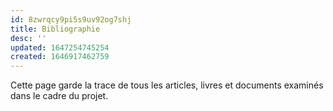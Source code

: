 ```yaml
---
id: 8zwrqcy9pi5s9uv92og7shj
title: Bibliographie
desc: ''
updated: 1647254745254
created: 1646917462759
---
```


Cette page garde la trace de tous les articles, livres et documents examinés dans le cadre du projet.